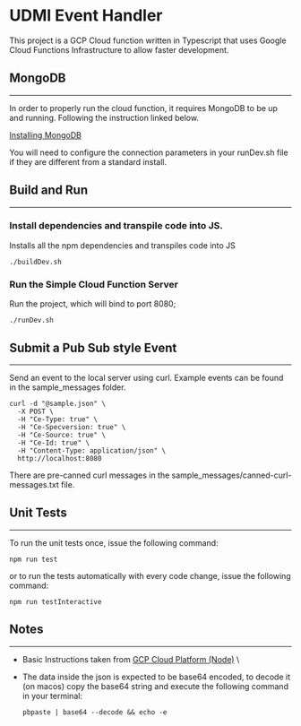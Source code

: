 # UDMI Event Handler

This project is a GCP Cloud function written in Typescript that uses Google Cloud Functions Infrastructure to allow faster development.

## MongoDB
---

In order to properly run the cloud function, it requires MongoDB to be up and running.  Following the instruction linked below.

[Installing MongoDB](https://www.mongodb.com/docs/manual/administration/install-community/)

You will need to configure the connection parameters in your runDev.sh file if they are different from a standard install.

## Build and Run
---

### Install dependencies and transpile code into JS.

Installs all the npm dependencies and transpiles code into JS

```
./buildDev.sh
```

### Run the Simple Cloud Function Server

Run the project, which will bind to port 8080;

```
./runDev.sh
```

## Submit a Pub Sub style Event
---

Send an event to the local server using curl.  Example events can be found in the sample_messages folder.

```
curl -d "@sample.json" \
  -X POST \
  -H "Ce-Type: true" \
  -H "Ce-Specversion: true" \
  -H "Ce-Source: true" \
  -H "Ce-Id: true" \
  -H "Content-Type: application/json" \
  http://localhost:8080
```

There are pre-canned curl messages in the sample_messages/canned-curl-messages.txt file.

## Unit Tests
---

To run the unit tests once, issue the following command:

```
npm run test
```

or to run the tests automatically with every code change, issue the following command:

```
npm run testInteractive
```
## Notes
---

* Basic Instructions taken from [GCP Cloud Platform (Node)](https://github.com/GoogleCloudPlatform/functions-framework-nodejs) \
* The data inside the json is expected to be base64 encoded, to decode it (on macos) copy the base64 string and execute the following command in your terminal:

   ```
   pbpaste | base64 --decode && echo -e
   ```

